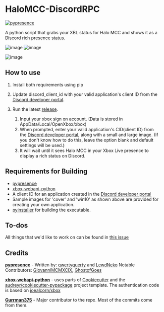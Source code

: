 # HaloMCC-DiscordRPC
[![pypresence](https://img.shields.io/badge/using-pypresence-00bb88.svg?style=for-the-badge&logo=discord&logoWidth=20)](https://github.com/qwertyquerty/pypresence)

A python script that grabs your XBL status for Halo MCC and shows it as a Discord rich presence status.

![image](https://i.imgur.com/51Zdnv9l.png) ![image](https://user-images.githubusercontent.com/6400909/85205705-5f117c80-b2f3-11ea-9ede-8af1440e23ca.png)

![image](https://user-images.githubusercontent.com/6400909/85205654-11950f80-b2f3-11ea-8e71-2398b34e2ccb.png)

<h2>How to use</h2>

1. Install both requirements using pip
2. Update discord_client_id with your valid application's client ID from the [Discord developer portal](https://discordapp.com/developers).  

3. Run the latest [release](https://github.com/kay-el-zed/HaloMCC-DiscordRPC/releases). 

	
	1. Input your xbox sign on account. (Data is stored in AppData/Local/OpenXbox/xbox)
 	2. When prompted, enter your valid application's CID(client ID) from the [Discord developer portal](https://discord.com/developers/applications), along with a small and large image. (If you don't know how to do this, leave the option blank and default settings will be used.)
 	3. It will wait until it sees Halo MCC in your Xbox Live presence to display a rich status on Discord.

<h2>Requirements for Building</h2>

* [pypresence](https://github.com/qwertyquerty/pypresence)
* [xbox-webapi-python](https://github.com/openxbox/xbox-webapi-python)
* A client ID for an application created in the [Discord developer portal](https://discordapp.com/developers) 
* Sample images for 'cover' and 'win10' as shown above are provided for creating your own application.
* [pyinstaller](https://www.pyinstaller.org/downloads.html) for building the executable.


<h2>To-dos</h2>

All things that we'd like to work on can be found in [this issue](https://github.com/kay-el-zed/HaloMCC-DiscordRPC/issues/5)

<h2>Credits</h2>

<b>[pypresence](https://github.com/qwertyquerty/pypresence)</b> - Written by: [qwertyquerty](https://github.com/qwertyquerty) and [LewdNeko](https://github.com/lewdneko) Notable Contributors: [GiovanniMCMXCIX](https://github.com/GiovanniMCMXCIX), [GhostofGoes](https://github.com/GhostofGoes)

<b>[xbox-webapi-python](https://github.com/openxbox/xbox-webapi-python)</b> - uses parts of [Cookiecutter](https://github.com/audreyr/cookiecutter) and the [audreyr/cookiecutter-pypackage](https://github.com/audreyr/cookiecutter-pypackage) project template. The authentication code is based on [joealcorn/xbox](https://github.com/joealcorn/xbox)

<b>[Gurrman375](https://github.com/Gurrman375)</b> - Major contributor to the repo. Most of the commits come from them.
